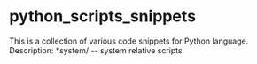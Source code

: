 # python_scripts_snippets

This is a collection of various code snippets for Python language. Description:
*system/ -- system relative scripts

